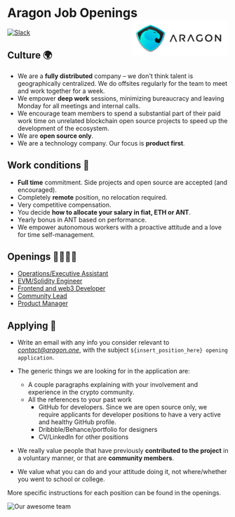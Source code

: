# Aragon Job Openings <img align="right" src="../images/logo.png" height="80px" />

[![Slack](https://aragon.chat/badge.svg)](https://aragon.chat)


## Culture 🌍

- We are a **fully distributed** company – we don't think talent is geographically centralized. We do offsites regularly for the team to meet and work together for a week.
- We empower **deep work** sessions, minimizing bureaucracy and leaving Monday for all meetings and internal calls.
- We encourage team members to spend a substantial part of their paid work time on unrelated blockchain open source projects to speed up the development of the ecosystem.
- We are **open source only**.
- We are a technology company. Our focus is **product first**.


## Work conditions 🚀

- **Full time** commitment. Side projects and open source are accepted (and encouraged).
- Completely **remote** position, no relocation required.
- Very competitive compensation.
- You decide **how to allocate your salary in fiat, ETH or ANT**.
- Yearly bonus in ANT based on performance.
- We empower autonomous workers with a proactive attitude and a love for time self-management.


## Openings 🙋🏾🙋‍♂️

- [Operations/Executive Assistant](openings/exec_assistant.md)
- [EVM/Solidity Engineer](openings/solidity.md)
- [Frontend and web3 Developer](openings/frontend.md)
- [Community Lead](openings/community.md)
- [Product Manager](openings/product_manager.md)


## Applying 📝

- Write an email with any info you consider relevant to *contact@aragon.one*, with the subject `${insert_position_here} opening application`.

- The generic things we are looking for in the application are:

  - A couple paragraphs explaining with your involvement and experience in the crypto community.
  - All the references to your past work
    - GitHub for developers. Since we are open source only, we require applicants for developer positions to have a very active and healthy GitHub profile.
    - Dribbble/Behance/portfolio for designers
    - CV/LinkedIn for other positions

- We really value people that have previously **contributed to the project** in a voluntary manner, or that are **community members**.
- We value what you can do and your attitude doing it, not where/whether you went to school or college.

More specific instructions for each position can be found in the openings.

![Our awesome team](https://user-images.githubusercontent.com/718208/30906534-68c1bf34-a378-11e7-8d8a-4021eaa42f90.jpg)
